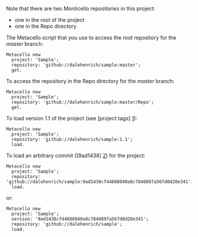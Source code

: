 Note that there are two Monticello repositories in this project:

 * one in the root of the project
 * one in the Repo directory

The Metacello script that you use to access the root repository for the *master* branch:

```Smalltalk
Metacello new 
  project: 'Sample';
  repository: 'github://dalehenrich/sample:master'; 
  get.
```

To access the repository in the Repo directory for the *master* branch:

```Smalltalk
Metacello new 
  project: 'Sample'; 
  repository: 'github://dalehenrich/sample:master/Repo'; 
  get.
```

To load version 1.1 of the project (see [project tags] [1]):

```Smalltalk
Metacello new 
  project: 'Sample';
  repository: 'github://dalehenrich/sample:1.1';
  load.
```

To load an arbitrary commit ([9ad1438] [2]) for the project:

```Smalltalk
Metacello new 
  project: 'Sample';
  repository: 'github://dalehenrich/sample:9ad1438cf44688940a8c7840897a567d0d20e341';
  load.
```

or:

```Smalltalk
Metacello new
  project: 'Sample';
  version: '9ad1438cf44688940a8c7840897a567d0d20e341';
  repository: 'github://dalehenrich/sample';
  load.
```

[1]: https://github.com/dalehenrich/sample/tags
[2]: https://github.com/dalehenrich/sample/commit/9ad1438cf44688940a8c7840897a567d0d20e341

